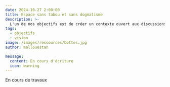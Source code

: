 ```yaml
---
date: 2024-10-27 2:00:00
title: Espace sans tabou et sans dogmatisme
description: >-
  L'un de nos objectifs est de créer un contexte ouvert aux discussions sans logique de cancel 
tags:
  - objectifs
  - vision
image: /images/ressources/bottes.jpg
author: mallouestan

message:
  content: En cours d'écriture
  icon: warning
---
```


En cours de travaux
